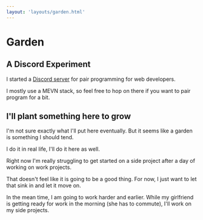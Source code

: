 ```yaml
---
layout: 'layouts/garden.html'
---
```

# Garden

## A Discord Experiment

I started a <a class="border-blue-300 border-b" href="https://discord.gg/8XTrpTF">Discord server</a> for pair programming for web developers.
    
I mostly use a MEVN stack, so feel free to hop on there if you want to pair program for a bit.


## I'll plant something here to grow

I'm not sure exactly what I'll put here eventually. But it seems like a garden is something I should tend.

I do it in real life, I'll do it here as well.

Right now I'm really struggling to get started on a side project after a day of working on work projects.

That doesn't feel like it is going to be a good thing. For now, I just want to let that sink in and let it move on.

In the mean time, I am going to work harder and earlier. While my girlfriend is getting ready for work in the morning (she has to commute), I'll work on my side projects.
